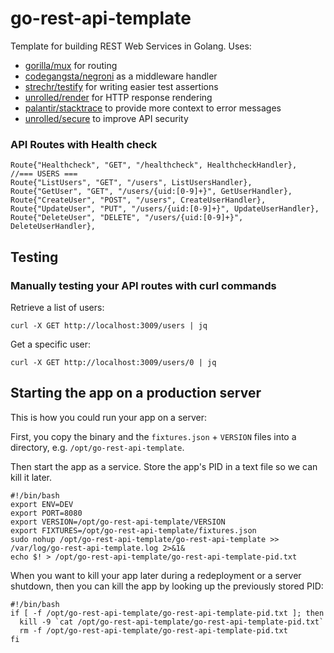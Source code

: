 # go-rest-api-template

Template for building REST Web Services in Golang. Uses:

* [gorilla/mux](http://www.gorillatoolkit.org/pkg/mux) for routing
* [codegangsta/negroni](https://github.com/codegangsta/negroni) as a middleware handler
* [strechr/testify](https://github.com/stretchr/testify) for writing easier test assertions
* [unrolled/render](https://github.com/unrolled/render) for HTTP response rendering
* [palantir/stacktrace](https://github.com/palantir/stacktrace) to provide more context to error messages
* [unrolled/secure](https://github.com/unrolled/secure) to improve API security

### API Routes with Health check

```
Route{"Healthcheck", "GET", "/healthcheck", HealthcheckHandler},
//=== USERS ===
Route{"ListUsers", "GET", "/users", ListUsersHandler},
Route{"GetUser", "GET", "/users/{uid:[0-9]+}", GetUserHandler},
Route{"CreateUser", "POST", "/users", CreateUserHandler},
Route{"UpdateUser", "PUT", "/users/{uid:[0-9]+}", UpdateUserHandler},
Route{"DeleteUser", "DELETE", "/users/{uid:[0-9]+}", DeleteUserHandler},
```

## Testing

### Manually testing your API routes with curl commands

Retrieve a list of users:

```
curl -X GET http://localhost:3009/users | jq
```

Get a specific user:

```
curl -X GET http://localhost:3009/users/0 | jq
```

## Starting the app on a production server

This is how you could run your app on a server:

First, you copy the binary and the `fixtures.json` + `VERSION` files into a directory, e.g. `/opt/go-rest-api-template`.

Then start the app as a service. Store the app's PID in a text file so we can kill it later.

```
#!/bin/bash
export ENV=DEV
export PORT=8080
export VERSION=/opt/go-rest-api-template/VERSION
export FIXTURES=/opt/go-rest-api-template/fixtures.json
sudo nohup /opt/go-rest-api-template/go-rest-api-template >> /var/log/go-rest-api-template.log 2>&1&
echo $! > /opt/go-rest-api-template/go-rest-api-template-pid.txt
```

When you want to kill your app later during a redeployment or a server shutdown, then you can kill the app by looking up the previously stored PID:

```
#!/bin/bash
if [ -f /opt/go-rest-api-template/go-rest-api-template-pid.txt ]; then
  kill -9 `cat /opt/go-rest-api-template/go-rest-api-template-pid.txt`
  rm -f /opt/go-rest-api-template/go-rest-api-template-pid.txt
fi
```
